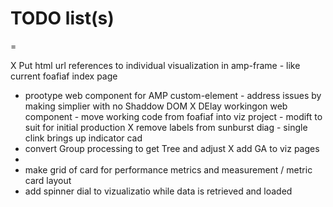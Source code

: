 # TODO list(s)

=

X Put html url references to individual visualization in amp-frame - like current foafiaf index page
* prootype web component for AMP custom-element - address issues by making simplier with no Shaddow DOM
X DElay workingon web component - move working code from foafiaf into viz project - modift to suit for initial production
X remove labels from sunburst diag - single clink brings up indicator cad
* convert Group processing to get Tree and adjust
X add GA to viz pages
* 
* make grid of card for performance metrics and measurement / metric card layout
* add spinner dial to vizualizatio while data is retrieved and loaded